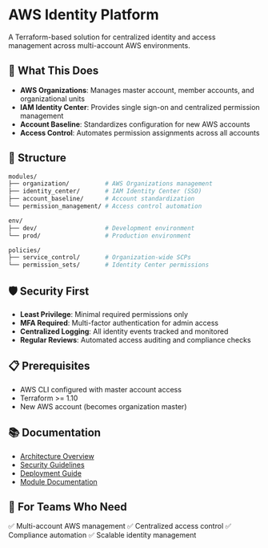 # AWS Identity Platform

A Terraform-based solution for centralized identity and access management across multi-account AWS environments.

## 🎯 What This Does

- **AWS Organizations**: Manages master account, member accounts, and organizational units
- **IAM Identity Center**: Provides single sign-on and centralized permission management
- **Account Baseline**: Standardizes configuration for new AWS accounts
- **Access Control**: Automates permission assignments across all accounts

## 📁 Structure

```bash
modules/
├── organization/          # AWS Organizations management
├── identity_center/       # IAM Identity Center (SSO)
├── account_baseline/      # Account standardization
└── permission_management/ # Access control automation

env/
├── dev/                   # Development environment
└── prod/                  # Production environment

policies/
├── service_control/       # Organization-wide SCPs
└── permission_sets/       # Identity Center permissions
```

## 🛡️ Security First

- **Least Privilege**: Minimal required permissions only
- **MFA Required**: Multi-factor authentication for admin access
- **Centralized Logging**: All identity events tracked and monitored
- **Regular Reviews**: Automated access auditing and compliance checks

## 📋 Prerequisites

- AWS CLI configured with master account access
- Terraform >= 1.10
- New AWS account (becomes organization master)

## 📚 Documentation

- [Architecture Overview](docs/architecture.md)
- [Security Guidelines](docs/security.md)
- [Deployment Guide](docs/deployment.md)
- [Module Documentation](modules/)

## 🎯 For Teams Who Need

✅ Multi-account AWS management
✅ Centralized access control
✅ Compliance automation
✅ Scalable identity management
